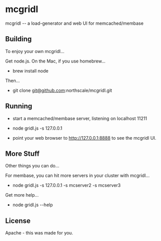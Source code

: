 mcgridl
=======

mcgridl -- a load-generator and web UI for memcached/membase

Building
--------

To enjoy your own mcgridl...

Get node.js.  On the Mac, if you use homebrew...

* brew install node

Then...

* git clone git@github.com:northscale/mcgridl.git

Running
-------

* start a memcached/membase server, listening on localhost 11211

* node gridl.js -s 127.0.0.1

* point your web browser to http://127.0.0.1:8888 to see the mcgridl UI.

More Stuff
----------

Other things you can do...

For membase, you can hit more servers in your cluster with mcgridl...

* node gridl.js -s 127.0.0.1 -s mcserver2 -s mcserver3

Get more help...

* node gridl.js --help

License
-------

Apache - this was made for you.

